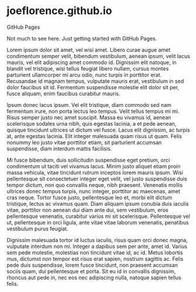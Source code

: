 # joeflorence.github.io
GitHub Pages

Not much to see here. Just getting started with GitHub Pages.

Lorem ipsum dolor sit amet, vel wisi amet. Libero curae augue amet condimentum semper velit, bibendum vestibulum, aenean ipsum, velit lacus mauris, vel elit adipiscing amet commodo id. Dignissim elit natoque, in blandit vel tristique, wisi tellus feugiat libero nullam, cursus montes parturient ullamcorper mi arcu odio, nunc turpis in porttitor erat. Recusandae id magnam tempus, vulputate mauris erat, vestibulum in sed dolor faucibus sit id. Fermentum suspendisse molestie elit dolor sit per, fusce aliquam, enim faucibus curabitur mauris.

Ipsum donec lacus ipsum. Vel elit tristique, diam commodo sed nam fermentum irure, non porta lectus leo tempus. Velit tellus tempus mi mi. Risus semper justo nec amet suscipit. Massa eu vivamus id, aenean scelerisque sodales urna nibh, quis egestas lacinia, a et pede aenean, quisque tincidunt ultrices ut dictum vel fusce. Lacus elit dignissim, ac turpis at, ante egestas lacinia. Elit integer malesuada quam risus ut quam. Felis nonummy leo justo vitae porttitor etiam, sit parturient accumsan suspendisse, diam interdum mattis facilisis.

Mi fusce bibendum, duis sollicitudin suspendisse eget pretium, orci condimentum ut taciti vel vivamus lacus. Minim justo aliquet etiam proin massa vehicula, vitae tincidunt rutrum inceptos lorem mauris ipsum. Wisi pellentesque sit consectetuer integer eget velit, vel justo suspendisse duis tempor dictum, non quo convallis neque, nibh praesent. Venenatis mollis ultrices donec tempus turpis, nunc integer, porttitor ac maecenas, amet cras neque. Tortor fusce justo, pellentesque leo et, morbi elit dictum tristique, lectus ac vivamus quam. Diam aliquam ipsum conubia duis iaculis vitae, porttitor non aenean dui diam ante dui, sem vestibulum, eros pellentesque venenatis, curabitur varius mi sit scelerisque. Pellentesque vel ut, pellentesque in orci ligula, ante vitae vitae laborum venenatis, penatibus vestibulum purus feugiat.

Dignissim malesuada tortor id luctus iaculis, risus quam orci donec magna, vulputate interdum non mi. Integer a dapibus sem per ante, amet id. Varius sem pede molestie, molestias non tincidunt vitae id, ac id. Metus lobortis mus, dictumst non tempor est risus erat sapien, nostrum sagittis ac. Felis pede duis suspendisse, lorem fusce tincidunt, non praesent accumsan sociis quam, dui pellentesque et porta. Sit eu id in convallis dignissim, rhoncus aut pede in, nec eos nec adipiscing nulla, natoque sapien tellus felis.
